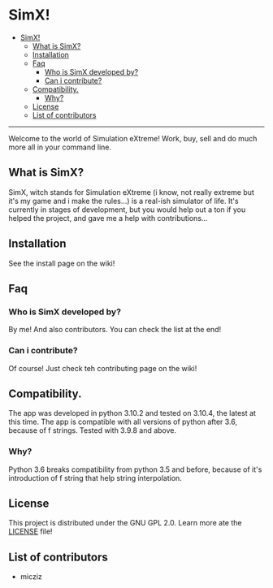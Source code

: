 # SimX!


- [SimX!](#simx)
  - [What is SimX?](#what-is-simx)
  - [Installation](#installation)
  - [Faq](#faq)
    - [Who is SimX developed by?](#who-is-simx-developed-by)
    - [Can i contribute?](#can-i-contribute)
  - [Compatibility.](#compatibility)
    - [Why?](#why)
  - [License](#license)
  - [List of contributors](#list-of-contributors)

---

Welcome to the world of Simulation eXtreme! Work, buy, sell and do much more all in your command line.

## What is SimX?

SimX, witch stands for Simulation eXtreme (i know, not really extreme but it's my game and i make the rules...) is a real-ish simulator of life. It's currently in stages of development, but you would help out a ton if you helped the project, and gave me a help with contributions...

## Installation

See the install page on the wiki!

## Faq

### Who is SimX developed by?

By me! And also contributors. You can check the list at the end!

### Can i contribute?

Of course! Just check teh contributing page on the wiki!

## Compatibility.

The app was developed in python 3.10.2 and tested on 3.10.4, the latest at this time. The app is compatible with all versions of python after 3.6, because of f strings. Tested with 3.9.8 and above.

### Why?

Python 3.6 breaks compatibility from python 3.5 and before, because of it's introduction of f string that help string interpolation.

## License

This project is distributed under the GNU GPL 2.0. Learn more ate the [LICENSE](LICENSE) file!

## List of contributors

- micziz
